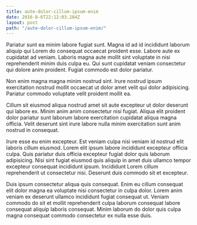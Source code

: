 ```yaml
---
title: aute-dolor-cillum-ipsum-enim
date: 2016-8-6T22:12:03.284Z
layout: post
path: "/aute-dolor-cillum-ipsum-enim/"
---
```


Pariatur sunt ea minim labore fugiat sunt. Magna id ad id incididunt laborum aliquip qui Lorem do consequat occaecat proident esse. Labore aute ex cupidatat ad veniam. Laboris magna aute mollit sint voluptate in nisi reprehenderit minim duis culpa eu. Qui sunt cupidatat veniam consectetur qui dolore anim proident. Fugiat commodo est dolor pariatur.

Non enim magna magna minim nostrud sint. Irure nostrud ipsum exercitation nostrud mollit occaecat ut dolor amet velit qui dolor adipisicing. Pariatur commodo voluptate velit proident mollit ea.

Cillum sit eiusmod aliqua nostrud amet sit aute excepteur ut dolor deserunt qui labore ex. Minim anim anim consectetur nisi fugiat. Aliqua elit proident dolor pariatur sunt laborum labore exercitation cupidatat aliqua magna officia. Velit deserunt sint irure labore nulla minim exercitation sunt anim nostrud in consequat.

Irure esse eu enim excepteur. Est veniam culpa nisi veniam id nostrud elit laboris cillum eiusmod. Lorem elit ipsum labore incididunt excepteur officia culpa. Quis pariatur duis officia excepteur fugiat dolor quis laborum adipisicing. Nisi sint fugiat eiusmod quis aliquip in amet duis ullamco tempor excepteur consequat incididunt ipsum. Incididunt Lorem cillum reprehenderit ut consectetur nisi. Deserunt duis commodo sit et excepteur.

Duis ipsum consectetur aliqua quis consequat. Enim eu cillum consequat elit dolor magna ea voluptate nisi consectetur in culpa dolor. Lorem anim veniam ex deserunt ullamco incididunt fugiat consequat ut. Veniam commodo do sit et mollit reprehenderit culpa laborum consequat labore consequat aliquip laboris consequat. Minim laborum do dolor quis culpa magna consequat commodo consectetur ex nulla esse duis.